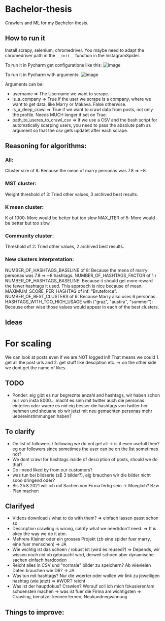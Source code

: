# Bachelor-thesis
Crawlers and ML for my Bachelor-thesis.

## How to run it
Install scrapy, selenium, chromedriver.
You maybe need to adapt the chromedriver path in the ```__init__``` function in the InstagramSpider.

To run it in Pycharm get configurations like this: 
![image](https://user-images.githubusercontent.com/53307237/129472345-02f5f040-1ee5-4eef-af74-6181e8f059bf.png)

To run it in Pycharm with arguments:
![image](https://user-images.githubusercontent.com/53307237/129472352-99c67a38-3634-46cd-bbb8-0287847615c1.png)

Arguments can be:
- username => The Username we want to scrape.
- is_a_company => True if the user we scrape is a company, where we want to get data, like Marry or Makava. False otherwise.
- is_a_deep_crawl => True if we want to crawl data from posts, not only the profile. Needs MUCH longer if set on True.
- path_to_useres_to_crawl_csv => If we use a CSV and the bash script for automatically scarping users, you need to pass the absolute path as argument so that the csv gets updatet after each scrape.

## Reasoning for algorithms:
### All:
Cluster size of 8: Because the mean of marry personas was 7.8 => ~8.

### MST cluster:
Weight threshold of 3: Tried other values, 3 archived best results.

### K mean cluster:
K of 1000: More would be better but too slow
MAX_ITER of 5: More would be better but too slow

### Community cluster:
Threshold of 2: Tried other values, 2 archived best results.

### New clusters interpretation:
NUMBER_OF_HASHTAGS_BASELINE of 8: Because the mena of marry personas was 7.8 => ~8 hashtags.
NUMBER_OF_HASHTAGS_FACTOR of 1 / NUMBER_OF_HASHTAGS_BASELINE: Because it should get more reward the fewer hashtags it used. This approach is nice because of mean.
MAXIMUM_SCORE_PER_HASHTAG of inf: "Bruteforce".
NUMBER_OF_BEST_CLUSTERS of 6: Because Marry also uses 6 personas.
HASHTAGS_WITH_TOO_HIGH_USAGE with ("graz", "austira", "summer"): Because other wise those values would appear in each of the best clusters.


## Ideas
# For scaling
We can look at posts even if we are NOT logged in!! That means we could 1. get all the post urls and 2. get stuff like desciption etc. -> on the other side we dont get the name of likes.

## TODO
- Ponder: eig gibt es nur begreznte anzahl and hashtags, wir haben schon nur von insta 8000... macht es sinn mit twitter auch die personas einteilen oder waere es nid eig besser die hashtags von twitter her nehmen und shcuane ob wir jetzt mit neu gemachten personas mehr uebereinstimmungen haben?


## To clarify
- On list of followers / following we do not get all -> is it even usefull then? eg our followers since sometimes the user can be on the list sometimes not?
- We dont crawl for hashtags inside of descrption of posts, should we do that?
- Do i need liked by from our customers?
- was tun bei bildserie (zB 3 bilder?), eig brauchen wir die bilder nicht sooo dringend oder?
- Bis 25.8.2021 will ich mit Sachen von Firma fertig sein -> Moeglich? Bzw Plan machen

## Clarifyed
- Videos download / what to do with them? => einfach lassen passt schon so
- Description crawling is wrong, calrify what we need/don't need. => It is okey the way we do it atm.
- Mehrere Kleiner oder ein grosses Projekt (zb eine spider fuer marry, eine fuer menschen) => JA
- Wie wichtig ist das schoen / robust ist (wird es reused?) => Depends, wir wissen noch nid ob gebraucht wird, derweil schoen aber dynamische sachen einfach hardcoden
- Reicht alles in CSV und "normale" bilder zu speichern? Ab wievielen Daten brauchen wie DB? => JA
- Was tun mit hashtags? Nur die woerter oder wollen wir link zu jeweiligen hashtag (wie jetzt) => #WORT reicht
- Was ist der hauptfokus? Crawlen? Worauf soll ich mich fokusieren/am schoensten machen -> was ist fuer die Firma am wichtigsten => Crawling, benutzer kennen lernen, Neukundnegwinnung

## Things to improve:
